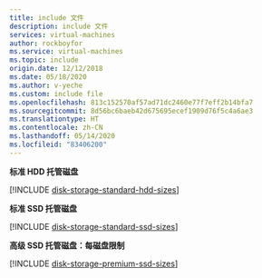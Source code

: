 ```yaml
---
title: include 文件
description: include 文件
services: virtual-machines
author: rockboyfor
ms.service: virtual-machines
ms.topic: include
origin.date: 12/12/2018
ms.date: 05/18/2020
ms.author: v-yeche
ms.custom: include file
ms.openlocfilehash: 813c152570af57ad71dc2460e77f7eff2b14bfa7
ms.sourcegitcommit: 8d56bc6baeb42d675695ecef1909d76f5c4a6ae3
ms.translationtype: HT
ms.contentlocale: zh-CN
ms.lasthandoff: 05/14/2020
ms.locfileid: "83406200"
---
```

**标准 HDD 托管磁盘**  

[!INCLUDE [disk-storage-standard-hdd-sizes](disk-storage-standard-hdd-sizes.md)]

**标准 SSD 托管磁盘**  

[!INCLUDE [disk-storage-standard-ssd-sizes](disk-storage-standard-ssd-sizes.md)]

**高级 SSD 托管磁盘：每磁盘限制**  

[!INCLUDE [disk-storage-premium-ssd-sizes](disk-storage-premium-ssd-sizes.md)]

<!-- Not Available on **Premium managed virtual machine disks: per VM limits**-->
<!-- Not Available on GS5 VM-->

<!-- Update_Description: update meta properties, wording update -->